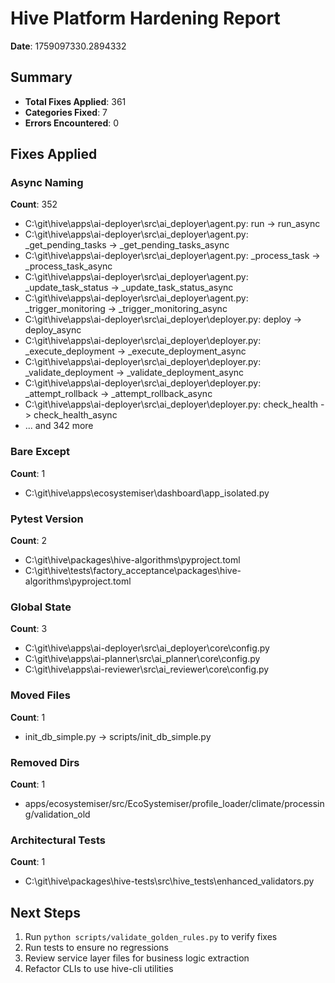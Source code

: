 # Hive Platform Hardening Report

**Date**: 1759097330.2894332

## Summary
- **Total Fixes Applied**: 361
- **Categories Fixed**: 7
- **Errors Encountered**: 0

## Fixes Applied

### Async Naming
**Count**: 352

- C:\git\hive\apps\ai-deployer\src\ai_deployer\agent.py: run -> run_async
- C:\git\hive\apps\ai-deployer\src\ai_deployer\agent.py: _get_pending_tasks -> _get_pending_tasks_async
- C:\git\hive\apps\ai-deployer\src\ai_deployer\agent.py: _process_task -> _process_task_async
- C:\git\hive\apps\ai-deployer\src\ai_deployer\agent.py: _update_task_status -> _update_task_status_async
- C:\git\hive\apps\ai-deployer\src\ai_deployer\agent.py: _trigger_monitoring -> _trigger_monitoring_async
- C:\git\hive\apps\ai-deployer\src\ai_deployer\deployer.py: deploy -> deploy_async
- C:\git\hive\apps\ai-deployer\src\ai_deployer\deployer.py: _execute_deployment -> _execute_deployment_async
- C:\git\hive\apps\ai-deployer\src\ai_deployer\deployer.py: _validate_deployment -> _validate_deployment_async
- C:\git\hive\apps\ai-deployer\src\ai_deployer\deployer.py: _attempt_rollback -> _attempt_rollback_async
- C:\git\hive\apps\ai-deployer\src\ai_deployer\deployer.py: check_health -> check_health_async
- ... and 342 more

### Bare Except
**Count**: 1

- C:\git\hive\apps\ecosystemiser\dashboard\app_isolated.py

### Pytest Version
**Count**: 2

- C:\git\hive\packages\hive-algorithms\pyproject.toml
- C:\git\hive\tests\factory_acceptance\packages\hive-algorithms\pyproject.toml

### Global State
**Count**: 3

- C:\git\hive\apps\ai-deployer\src\ai_deployer\core\config.py
- C:\git\hive\apps\ai-planner\src\ai_planner\core\config.py
- C:\git\hive\apps\ai-reviewer\src\ai_reviewer\core\config.py

### Moved Files
**Count**: 1

- init_db_simple.py -> scripts/init_db_simple.py

### Removed Dirs
**Count**: 1

- apps/ecosystemiser/src/EcoSystemiser/profile_loader/climate/processing/validation_old

### Architectural Tests
**Count**: 1

- C:\git\hive\packages\hive-tests\src\hive_tests\enhanced_validators.py

## Next Steps

1. Run `python scripts/validate_golden_rules.py` to verify fixes
2. Run tests to ensure no regressions
3. Review service layer files for business logic extraction
4. Refactor CLIs to use hive-cli utilities

